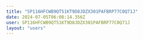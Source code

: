 ```yaml
---
title: "SP116HFCWB9QT51KT9D8JDZX301PAFBRP77C0Q71J"
date: 2024-07-05T06:08:14.356Z
user: SP116HFCWB9QT51KT9D8JDZX301PAFBRP77C0Q71J
layout: "users"
---
```

    